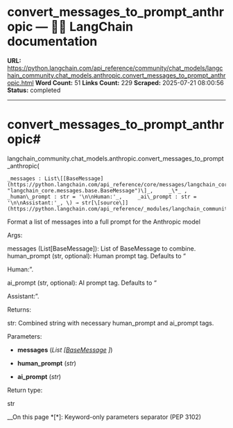 # convert_messages_to_prompt_anthropic — 🦜🔗 LangChain  documentation

**URL:** https://python.langchain.com/api_reference/community/chat_models/langchain_community.chat_models.anthropic.convert_messages_to_prompt_anthropic.html
**Word Count:** 51
**Links Count:** 229
**Scraped:** 2025-07-21 08:00:56
**Status:** completed

---

# convert\_messages\_to\_prompt\_anthropic\#

langchain\_community.chat\_models.anthropic.convert\_messages\_to\_prompt\_anthropic\(

    _messages : List\[[BaseMessage](https://python.langchain.com/api_reference/core/messages/langchain_core.messages.base.BaseMessage.html#langchain_core.messages.base.BaseMessage "langchain_core.messages.base.BaseMessage")\]_,     _\*_ ,     _human\_prompt : str = '\n\nHuman:'_,     _ai\_prompt : str = '\n\nAssistant:'_, \) → str[\[source\]](https://python.langchain.com/api_reference/_modules/langchain_community/chat_models/anthropic.html#convert_messages_to_prompt_anthropic)\#     

Format a list of messages into a full prompt for the Anthropic model     

Args:     

messages \(List\[BaseMessage\]\): List of BaseMessage to combine. human\_prompt \(str, optional\): Human prompt tag. Defaults to “

Human:”.     

ai\_prompt \(str, optional\): AI prompt tag. Defaults to “

Assistant:”.     

Returns:     

str: Combined string with necessary human\_prompt and ai\_prompt tags.

Parameters:     

  * **messages** \(_List_ _\[_[_BaseMessage_](https://python.langchain.com/api_reference/core/messages/langchain_core.messages.base.BaseMessage.html#langchain_core.messages.base.BaseMessage "langchain_core.messages.base.BaseMessage") _\]_\)

  * **human\_prompt** \(_str_\)

  * **ai\_prompt** \(_str_\)

Return type:     

str

__On this page   *[\*]: Keyword-only parameters separator (PEP 3102)